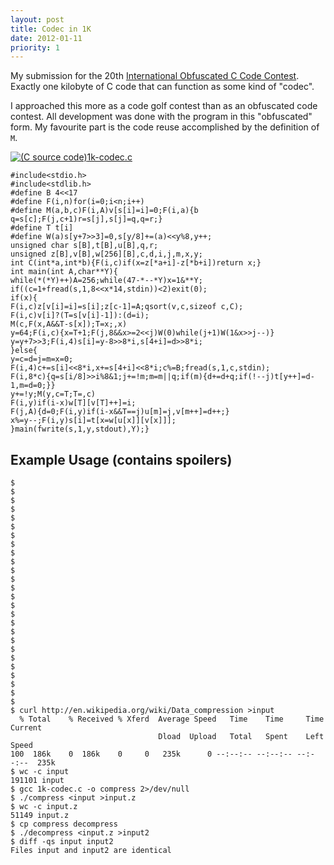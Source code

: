 ```yaml
---
layout: post
title: Codec in 1K
date: 2012-01-11
priority: 1
---
```

My submission for the 20th
[International Obfuscated C Code Contest](http://ioccc.org/).
Exactly one kilobyte of C code that can function as some kind of
"codec".

<!--more-->

I approached this more as a code golf contest than as an obfuscated
code contest.
All development was done with the program in this "obfuscated" form.
My favourite part is the code reuse accomplished by the definition of `M`.

<a href="1k-codec.c">
<img src="/icons/32px/c.png" alt="(C source code) ">1k-codec.c</a>

```
#include<stdio.h>
#include<stdlib.h>
#define B 4<<17
#define F(i,n)for(i=0;i<n;i++)
#define M(a,b,c)F(i,A)v[s[i]=i]=0;F(i,a){b q=s[c];F(j,c+1)r=s[j],s[j]=q,q=r;}
#define T t[i]
#define W(a)s[y+7>>3]=0,s[y/8]+=(a)<<y%8,y++;
unsigned char s[B],t[B],u[B],q,r;
unsigned z[B],v[B],w[256][B],c,d,i,j,m,x,y;
int C(int*a,int*b){F(i,c)if(x=z[*a+i]-z[*b+i])return x;}
int main(int A,char**Y){
while(*(*Y)++)A=256;while(47-*--*Y)x=1&**Y;
if((c=1+fread(s,1,8<<x*14,stdin))<2)exit(0);
if(x){
F(i,c)z[v[i]=i]=s[i];z[c-1]=A;qsort(v,c,sizeof c,C);
F(i,c)v[i]?(T=s[v[i]-1]):(d=i);
M(c,F(x,A&&T-s[x]);T=x;,x)
y=64;F(i,c){x=T+1;F(j,8&&x>=2<<j)W(0)while(j+1)W(1&x>>j--)}
y=y+7>>3;F(i,4)s[i]=y-8>>8*i,s[4+i]=d>>8*i;
}else{
y=c=d=j=m=x=0;
F(i,4)c+=s[i]<<8*i,x+=s[4+i]<<8*i;c%=B;fread(s,1,c,stdin);
F(i,8*c){q=s[i/8]>>i%8&1;j+=!m;m=m||q;if(m){d+=d+q;if(!--j)t[y++]=d-1,m=d=0;}}
y+=!y;M(y,c=T;T=,c)
F(i,y)if(i-x)w[T][v[T]++]=i;
F(j,A){d=0;F(i,y)if(i-x&&T==j)u[m]=j,v[m++]=d++;}
x%=y--;F(i,y)s[i]=t[x=w[u[x]][v[x]]];
}main(fwrite(s,1,y,stdout),Y);}
```

## Example Usage (contains spoilers)

```
$
$
$
$
$
$
$
$
$
$
$
$
$
$
$
$
$
$
$
$
$
$
$
$
$
$
$ curl http://en.wikipedia.org/wiki/Data_compression >input
  % Total    % Received % Xferd  Average Speed   Time    Time     Time  Current
                                 Dload  Upload   Total   Spent    Left  Speed
100  186k    0  186k    0     0   235k      0 --:--:-- --:--:-- --:--:--  235k
$ wc -c input
191101 input
$ gcc 1k-codec.c -o compress 2>/dev/null
$ ./compress <input >input.z
$ wc -c input.z
51149 input.z
$ cp compress decompress
$ ./decompress <input.z >input2
$ diff -qs input input2
Files input and input2 are identical
```
